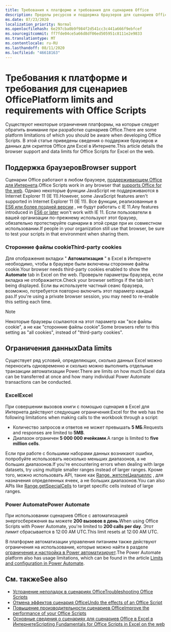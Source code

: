```yaml
---
title: Требования к платформе и требования для сценариев Office
description: Пределы ресурсов и поддержка браузеров для сценариев Office при использовании с Excel в Интернете
ms.date: 07/23/2020
localization_priority: Normal
ms.openlocfilehash: 6e297cba0b9f984f2d541cc3c441a666f9ebfcef
ms.sourcegitcommit: ff7fde04ce5a66d8df06ed505951c8111e2e9833
ms.translationtype: MT
ms.contentlocale: ru-RU
ms.lasthandoff: 08/11/2020
ms.locfileid: "46618163"
---
```

# <a name="platform-limits-and-requirements-with-office-scripts"></a><span data-ttu-id="c073e-103">Требования к платформе и требования для сценариев Office</span><span class="sxs-lookup"><span data-stu-id="c073e-103">Platform limits and requirements with Office Scripts</span></span>

<span data-ttu-id="c073e-104">Существуют некоторые ограничения платформы, на которые следует обратить внимание при разработке сценариев Office.</span><span class="sxs-lookup"><span data-stu-id="c073e-104">There are some platform limitations of which you should be aware when developing Office Scripts.</span></span> <span data-ttu-id="c073e-105">В этой статье приведены сведения о поддержке браузеров и данных для скриптов Office для Excel в Интернете.</span><span class="sxs-lookup"><span data-stu-id="c073e-105">This article details the browser support and data limits for Office Scripts for Excel on the web.</span></span>

## <a name="browser-support"></a><span data-ttu-id="c073e-106">Поддержка браузеров</span><span class="sxs-lookup"><span data-stu-id="c073e-106">Browser support</span></span>

<span data-ttu-id="c073e-107">Сценарии Office работают в любом браузере, [поддерживающем Office для Интернета](https://support.microsoft.com/office/ad1303e0-a318-47aa-b409-d3a5eb44e452).</span><span class="sxs-lookup"><span data-stu-id="c073e-107">Office Scripts work in any browser that [supports Office for the web](https://support.microsoft.com/office/ad1303e0-a318-47aa-b409-d3a5eb44e452).</span></span> <span data-ttu-id="c073e-108">Однако некоторые функции JavaScript не поддерживаются в Internet Explorer 11 (IE 11).</span><span class="sxs-lookup"><span data-stu-id="c073e-108">However, some JavaScript features aren't supported in Internet Explorer 11 (IE 11).</span></span> <span data-ttu-id="c073e-109">Все функции, реализованные в [ES6 или более поздней версии](https://www.w3schools.com/Js/js_es6.asp) , не будут работать с IE 11.</span><span class="sxs-lookup"><span data-stu-id="c073e-109">Any features introduced in [ES6 or later](https://www.w3schools.com/Js/js_es6.asp) won't work with IE 11.</span></span> <span data-ttu-id="c073e-110">Если пользователи в вашей организации по-прежнему используют этот браузер, обязательно протестируйте сценарии в этой среде при их совместном использовании.</span><span class="sxs-lookup"><span data-stu-id="c073e-110">If people in your organization still use that browser, be sure to test your scripts in that environment when sharing them.</span></span>

### <a name="third-party-cookies"></a><span data-ttu-id="c073e-111">Сторонние файлы cookie</span><span class="sxs-lookup"><span data-stu-id="c073e-111">Third-party cookies</span></span>

<span data-ttu-id="c073e-112">Для отображения вкладки " **Автоматизация** " в Excel в Интернете необходимо, чтобы в браузере были включены сторонние файлы cookie.</span><span class="sxs-lookup"><span data-stu-id="c073e-112">Your browser needs third-party cookies enabled to show the **Automate** tab in Excel on the web.</span></span> <span data-ttu-id="c073e-113">Проверьте параметры браузера, если вкладка не отображается.</span><span class="sxs-lookup"><span data-stu-id="c073e-113">Check your browser settings if the tab isn't being displayed.</span></span> <span data-ttu-id="c073e-114">Если вы используете частный сеанс браузера, возможно, потребуется повторно включить этот параметр каждый раз.</span><span class="sxs-lookup"><span data-stu-id="c073e-114">If you're using a private browser session, you may need to re-enable this setting each time.</span></span>

> [!NOTE]
> <span data-ttu-id="c073e-115">Некоторые браузеры ссылаются на этот параметр как "все файлы cookie", а не как "сторонние файлы cookie".</span><span class="sxs-lookup"><span data-stu-id="c073e-115">Some browsers refer to this setting as "all cookies", instead of "third-party cookies".</span></span>

## <a name="data-limits"></a><span data-ttu-id="c073e-116">Ограничения данных</span><span class="sxs-lookup"><span data-stu-id="c073e-116">Data limits</span></span>

<span data-ttu-id="c073e-117">Существует ряд условий, определяющих, сколько данных Excel можно переносить одновременно и сколько можно выполнить отдельные транзакции автоматизации Power.</span><span class="sxs-lookup"><span data-stu-id="c073e-117">There are limits on how much Excel data can be transferred at once and how many individual Power Automate transactions can be conducted.</span></span>

### <a name="excel"></a><span data-ttu-id="c073e-118">Excel</span><span class="sxs-lookup"><span data-stu-id="c073e-118">Excel</span></span>

<span data-ttu-id="c073e-119">При совершении вызовов книги с помощью сценария в Excel для Интернета действуют следующие ограничения:</span><span class="sxs-lookup"><span data-stu-id="c073e-119">Excel for the web has the following limitations when making calls to the workbook through a script:</span></span>

- <span data-ttu-id="c073e-120">Количество запросов и ответов не может превышать **5 МБ**.</span><span class="sxs-lookup"><span data-stu-id="c073e-120">Requests and responses are limited to **5MB**.</span></span>
- <span data-ttu-id="c073e-121">Диапазон ограничен **5 000 000 ячейками**.</span><span class="sxs-lookup"><span data-stu-id="c073e-121">A range is limited to **five million cells**.</span></span>

<span data-ttu-id="c073e-122">Если при работе с большими наборами данных возникают ошибки, попробуйте использовать несколько меньших диапазонов, а не больших диапазонов.</span><span class="sxs-lookup"><span data-stu-id="c073e-122">If you're encountering errors when dealing with large datasets, try using multiple smaller ranges instead of larger ranges.</span></span> <span data-ttu-id="c073e-123">Кроме того, можно использовать API, такие как [Range. жетспеЦиалцеллс](/javascript/api/office-scripts/excelscript/excelscript.range#getspecialcells-celltype--cellvaluetype-) , для назначения определенных ячеек, а не больших диапазонов.</span><span class="sxs-lookup"><span data-stu-id="c073e-123">You can also APIs like [Range.getSpecialCells](/javascript/api/office-scripts/excelscript/excelscript.range#getspecialcells-celltype--cellvaluetype-) to target specific cells instead of large ranges.</span></span>

### <a name="power-automate"></a><span data-ttu-id="c073e-124">Power Automate</span><span class="sxs-lookup"><span data-stu-id="c073e-124">Power Automate</span></span>

<span data-ttu-id="c073e-125">При использовании сценариев Office с автоматизацией энергосбережения вы можете **200 вызовов в день**.</span><span class="sxs-lookup"><span data-stu-id="c073e-125">When using Office Scripts with Power Automate, you're limited to **200 calls per day**.</span></span> <span data-ttu-id="c073e-126">Этот лимит сбрасывается в 12:00 AM UTC.</span><span class="sxs-lookup"><span data-stu-id="c073e-126">This limit resets at 12:00 AM UTC.</span></span>

<span data-ttu-id="c073e-127">В платформе автоматизации управления питанием также действуют ограничения на использование, которые можно найти в разделе [ограничения и настройка в Power автоматизирует](/power-automate/limits-and-config).</span><span class="sxs-lookup"><span data-stu-id="c073e-127">The Power Automate platform also has usage limitations, which can be found in the article [Limits and configuration in Power Automate](/power-automate/limits-and-config).</span></span>

## <a name="see-also"></a><span data-ttu-id="c073e-128">См. также</span><span class="sxs-lookup"><span data-stu-id="c073e-128">See also</span></span>

- [<span data-ttu-id="c073e-129">Устранение неполадок в сценариях Office</span><span class="sxs-lookup"><span data-stu-id="c073e-129">Troubleshooting Office Scripts</span></span>](troubleshooting.md)
- [<span data-ttu-id="c073e-130">Отмена эффектов сценария Office</span><span class="sxs-lookup"><span data-stu-id="c073e-130">Undo the effects of an Office Script</span></span>](undo.md)
- [<span data-ttu-id="c073e-131">Повышение производительности сценариев Office</span><span class="sxs-lookup"><span data-stu-id="c073e-131">Improve the performance of your Office Scripts</span></span>](../develop/web-client-performance.md)
- [<span data-ttu-id="c073e-132">Основные сведения о сценариях для сценариев Office в Excel в Интернете</span><span class="sxs-lookup"><span data-stu-id="c073e-132">Scripting Fundamentals for Office Scripts in Excel on the web</span></span>](../develop/scripting-fundamentals.md)
